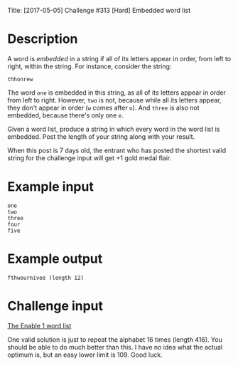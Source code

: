 Title: [2017-05-05] Challenge #313 [Hard] Embedded word list

# Description

A word is *embedded* in a string if all of its letters appear in order, from left to right, within the string. For instance, consider the string:

    thhonrew

The word `one` is embedded in this string, as all of its letters appear in order from left to right. However, `two` is not, because while all its letters appear, they don't appear in order (`w` comes after `o`). And `three` is also not embedded, because there's only one `e`.

Given a word list, produce a string in which every word in the word list is embedded. Post the length of your string along with your result.

When this post is 7 days old, the entrant who has posted the shortest valid string for the challenge input will get +1 gold medal flair.

# Example input

    one
    two
    three
    four
    five

# Example output

    fthwournivee (length 12)

# Challenge input

[The Enable 1 word list](https://raw.githubusercontent.com/dolph/dictionary/master/enable1.txt)

One valid solution is just to repeat the alphabet 16 times (length 416). You should be able to do much better than this. I have no idea what the actual optimum is, but an easy lower limit is 109. Good luck.
